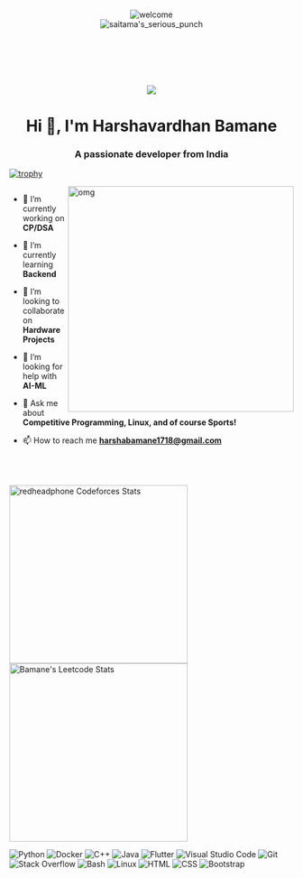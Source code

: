 <div align="center">
<!-- <img src="https://github-widgetbox.vercel.app/api/profile?username=harshcodes17&data=followers,repositories,stars,commits&theme=laser" align="center" style="width: 100%" /> -->
</div>
<div align="center" style="margin:100px;" >
<img src="https://i.pinimg.com/originals/62/6e/a5/626ea526a99e77215b8cc49def887c37.gif" alt="welcome"/> 
  <br>
<img align="center" src="http://orig09.deviantart.net/92ea/f/2015/274/f/6/saitama_punch_by_xhienx-d9bmfne.gif" alt="saitama's_serious_punch"/> 
</div>
<div align="center">  
  
  ![](https://komarev.com/ghpvc/?username=harshcodes17&color=blue)
  
</div>






<h1 align="center">Hi 👋, I'm Harshavardhan Bamane</h1>
<h3 align="center">A passionate developer from India</h3>

<!-- Trophies -->
[![trophy](https://github-profile-trophy.vercel.app/?username=harshcodes17&theme=onedark)](https://github.com/ryo-ma/github-profile-trophy)

<!-- Dev Card 
<p align = "center"> 
    <a href="https://app.daily.dev/harshbamane17"><img src="https://api.daily.dev/devcards/25669fe7a23d47e9ad5b522e74d11d00.png?r=ej6" width="400" alt="Harshavardhan Bamane's Dev Card"/></a>
</p> -->

<img align="right" alt="omg" width="400" src="https://media.tenor.com/GJw2FmWU5OwAAAAj/fighter-jet.gif">




<p align="left"> <a href="https://twitter.com/" target="blank"><img src="https://img.shields.io/twitter/follow/?logo=twitter&style=for-the-badge" alt="" /></a> </p>

- 🔭 I’m currently working on **CP/DSA**

- 🌱 I’m currently learning **Backend**

- 👯 I’m looking to collaborate on **Hardware Projects**

- 🤝 I’m looking for help with **AI-ML**

- 💬 Ask me about **Competitive Programming, Linux, and of course Sports!**

- 📫 How to reach me **harshabamane1718@gmail.com**

<br>
<br>
<br>
 <!--<p align="left">
  <img width="320" height="445" src="https://spotify-github-profile.vercel.app/api/view?uid=31kapuaf7zkux4xjdluseskjzvly&cover_image=true&theme=default&show_offline=false&background_color=121212&interchange=false">
</p>-->
<span>
<a href="https://github.com/harshcodes17">
<!-- <img height="173" src="https://github-readme-stats-redheadphone.vercel.app/api/top-langs/?username=harshcodes17&layout=compact&langs_count=6&theme=github_dark&border_color=404040" alt="Harsh's Github Top Languages" />
<img height="173" src="https://github-readme-stats-redheadphone.vercel.app/api?username=harshcodes17&show_icons=true&count_private=true&theme=github_dark&border_color=404040" alt="Harsh's Github Stats" /> -->
</a>
</span>

<span>
<a href="https://codeforces.com/profile/harsh_bamane17">
<img height="316" src="https://codeforces-readme-stats.vercel.app/api/card?username=harsh_bamane17&theme=github_dark&force_username=true&border_color=404040" alt="redheadphone Codeforces Stats"/>
</a>
<a href="https://leetcode.com/harshbamane17">
<img height="316" src="https://leetcard.jacoblin.cool/harshbamane17?theme=dark&font=Ubuntu&cache=14400&ext=contest&sheets=https://gist.githubusercontent.com/RedHeadphone/5e715e284c89cace8f5fa09f7fb930b8/raw/ec0be570f114124b1a2156a660d67baa0ab5639d/leetcode_stats_card.css" alt="Bamane's Leetcode Stats"/>
</a>
</span>

<p>

<img alt="Python" src="https://img.shields.io/badge/Python-14354C.svg?logo=python&logoColor=white">
<!-- <img alt="JavaScript" src="https://img.shields.io/badge/JavaScript-F7DF1E.svg?logo=javascript&logoColor=black">
<img alt="Node.js" src="https://img.shields.io/badge/Node.js-43853D.svg?logo=node.js&logoColor=white">
<img alt="React" src="https://img.shields.io/badge/React-20232A?logo=react&logoColor=61DAFB">
<img alt="Solidity" src="https://img.shields.io/badge/Solidity-3C3C3D?logo=Solidity&logoColor=white"> -->
<img alt="Docker" src="https://img.shields.io/badge/Docker-02569B?logo=Docker&logoColor=white">
<!--<img alt="MongoDB" src ="https://img.shields.io/badge/MongoDB-4ea94b.svg?logo=mongodb&logoColor=white">
<img alt="MySQL" src="https://img.shields.io/badge/MySQL-00000F?logo=mysql&logoColor=white">
<img alt="PostgreSQL" src ="https://img.shields.io/badge/PostgreSQL-316192.svg?logo=postgresql&logoColor=white"> -->
<img alt="C++" src="https://img.shields.io/badge/C%2B%2B-00599C?logo=c%2B%2B&logoColor=white">
<img alt="Java" src="https://img.shields.io/badge/Java-ED8B00?logo=Java&logoColor=white">
<img alt="Flutter" src="https://img.shields.io/badge/Flutter-02569B?logo=flutter&logoColor=white">
<img alt="Visual Studio Code" src="https://img.shields.io/badge/Visual%20Studio%20Code-0078d7.svg?logo=visual-studio-code&logoColor=white">
<img alt="Git" src="https://img.shields.io/badge/Git-F05033.svg?logo=git&logoColor=white">
<img alt="Stack Overflow" src="https://img.shields.io/badge/-Stack%20Overflow-FE7A16?logo=stack-overflow&logoColor=white">
<!--<img alt="Postman" src="https://img.shields.io/badge/Postman-FF6C37?logo=postman&logoColor=white"> -->
<img alt="Bash" src="https://img.shields.io/badge/Bash-121011.svg?logo=gnu-bash&logoColor=white">
<img alt="Linux" src="https://img.shields.io/badge/Linux-FCC624?logo=linux&logoColor=black">
<img alt="HTML" src="https://img.shields.io/badge/HTML-E34F26.svg?logo=html5&logoColor=white">
<img alt="CSS" src="https://img.shields.io/badge/CSS-1572B6.svg?logo=css3&logoColor=white">
<img alt="Bootstrap" src="https://img.shields.io/badge/Bootstrap-7952B3.svg?logo=bootstrap&logoColor=white">
<!--<img alt="Vercel" src="https://img.shields.io/badge/Vercel-000000.svg?logo=vercel&logoColor=white">
<img alt="LaTeX" src="https://img.shields.io/badge/LaTeX-008080.svg?logo=LaTeX&logoColor=white">
<img alt="Markdown" src="https://img.shields.io/badge/Markdown-000000.svg?logo=markdown&logoColor=white"> -->

</p>
